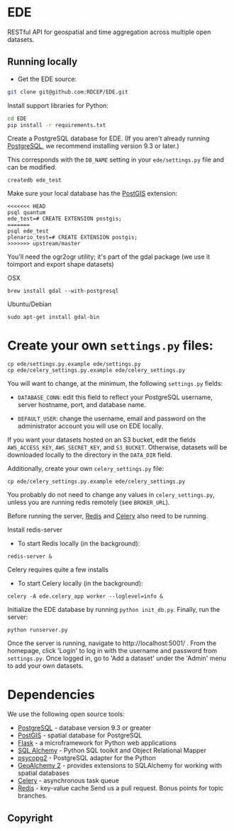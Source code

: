 # EDE

RESTful API for geospatial and time aggregation across multiple open datasets.

## Running locally

* Get the EDE source:

``` bash
git clone git@github.com:RDCEP/EDE.git
```

Install support libraries for Python:

``` bash
cd EDE
pip install -r requirements.txt
```

Create a PostgreSQL database for EDE. (If you aren't already running
[PostgreSQL](http://www.postgresql.org/), we recommend installing version 9.3 or
later.) 

This corresponds with the `DB_NAME` setting in your `ede/settings.py` file
and can be modified.

```
createdb ede_test
```
Make sure your local database has the [PostGIS](http://postgis.net/) extension:

```
<<<<<<< HEAD
psql quantum
ede_test=# CREATE EXTENSION postgis;
=======
psql ede_test
plenario_test=# CREATE EXTENSION postgis;
>>>>>>> upstream/master
```

You'll need the ogr2ogr utility; it's part of the gdal package (we use it toimport and export shape datasets)

OSX
```
brew install gdal --with-postgresql
```

Ubuntu/Debian

```
sudo apt-get install gdal-bin
```

Create your own `settings.py` files:
=======


```
cp ede/settings.py.example ede/settings.py
cp ede/celery_settings.py.example ede/celery_settings.py
```

You will want to change, at the minimum, the following `settings.py` fields:

* `DATABASE_CONN`: edit this field to reflect your PostgreSQL
  username, server hostname, port, and database name.

* `DEFAULT_USER`: change the username, email and password on the administrator account you will use on EDE locally.

If you want your datasets hosted on an S3 bucket, edit the fields
`AWS_ACCESS_KEY`, `AWS_SECRET_KEY`, and `S3_BUCKET`. Otherwise,
datasets will be downloaded locally to the directory in the `DATA_DIR`
field.

Additionally, create your own `celery_settings.py` file:

```
cp ede/celery_settings.py.example ede/celery_settings.py
```

You probably do not need to change any values in `celery_settings.py`,
unless you are running redis remotely (see `BROKER_URL`).

Before running the server, [Redis](http://redis.io/) and
[Celery](http://www.celeryproject.org/) also need to be running.

Install redis-server
* To start Redis locally (in the background):
```
redis-server &
```

Celery requires quite a few installs
* To start Celery locally (in the background):
```
celery -A ede.celery_app worker --loglevel=info &
```

Initialize the EDE database by running `python init_db.py`.
Finally, run the server:

```
python runserver.py
```

Once the server is running, navigate to http://localhost:5001/ . From
the homepage, click 'Login' to log in with the username and password
from `settings.py`. Once logged in, go to 'Add a dataset' under the
'Admin' menu to add your own datasets.

# Dependencies
We use the following open source tools:

* [PostgreSQL](http://www.postgresql.org/) - database version 9.3 or greater
* [PostGIS](http://postgis.net/) - spatial database for PostgreSQL
* [Flask](http://flask.pocoo.org/) - a microframework for Python web applications
* [SQL Alchemy](http://www.sqlalchemy.org/) - Python SQL toolkit and Object Relational Mapper
* [psycopg2](http://initd.org/psycopg/) - PostgreSQL adapter for the Python
* [GeoAlchemy 2](http://geoalchemy-2.readthedocs.org/en/0.2.4/) - provides extensions to SQLAlchemy for working with spatial databases
* [Celery](http://www.celeryproject.org/) - asynchronous task queue
* [Redis](http://redis.io/) - key-value cache
 Send us a pull request. Bonus points for topic branches.


## Copyright

